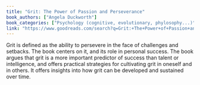 ```yaml
---
title: "Grit: The Power of Passion and Perseverance"
book_authors: ["Angela Duckworth"]
book_categories: ["Psychology (cognitive, evolutionary, phylosophy...)"]
link: "https://www.goodreads.com/search?q=Grit:+The+Power+of+Passion+and+Perseverance+Angela+Duckworth"
---
```


Grit is defined as the ability to persevere in the face of challenges and setbacks. The book centers on it, and its role in personal success. The book argues that grit is a more important predictor of success than talent or intelligence, and offers practical strategies for cultivating grit in oneself and in others. It offers insights into how grit can be developed and sustained over time.